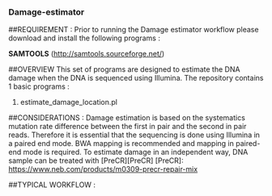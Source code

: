 ### Damage-estimator

##REQUIREMENT : 
Prior to running the Damage estimator workflow please download and install the following programs :

**SAMTOOLS** (http://samtools.sourceforge.net/)


##OVERVIEW
This set of programs are designed to estimate the DNA damage when the DNA is sequenced using Illumina. 
The repository contains 1 basic programs :

 1. estimate_damage_location.pl
 
 
 ##CONSIDERATIONS :
 Damage estimation is based on the systematics mutation rate difference between the first in pair and the second in pair reads. Therefore it is essential that the sequencing is done using Illumina in a paired end mode. BWA mapping is recommended and mapping in paired-end mode is required. To estimate damage in an independent way, DNA sample can be treated with [PreCR][PreCR]
 [PreCR]: https://www.neb.com/products/m0309-precr-repair-mix 

##TYPICAL WORKFLOW :